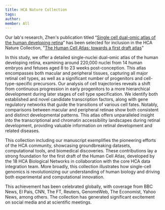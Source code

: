 ```yaml
---
title: HCA Nature Collection
tags:
author: 
member: All
---
```


Our lab's research, Zhen's publication titled “[Single cell dual-omic atlas of the human developing retina](https://www.nature.com/articles/s41467-024-50853-5)” has been selected for inclusion in the HCA Nature Collection, "[The Human Cell Atlas: towards a first draft atlas](https://www.nature.com/collections/jccbbdahji)"

In this study, we offer a detailed single-nuclei dual-omic atlas of the human developing retina, examining around 220,000 nuclei from 14 human embryos and fetuses aged 8 to 23 weeks post-conception. This atlas encompasses both macular and peripheral tissues, capturing all major retinal cell types, as well as a significant number of progenitors and cell-type-specific precursors. Our analysis of cell trajectories reveals a shift from continuous progression in early progenitors to a more hierarchical development during later stages of cell type specification. We identify both established and novel candidate transcription factors, along with gene regulatory networks that guide the transitions of various cell fates. Notably, comparisons between macular and peripheral retinae show both consistent and distinct developmental patterns. This atlas offers unparalleled insight into the transcriptional and chromatin accessibility landscapes during retinal development, providing valuable information on retinal development and related diseases.

This collection including our manuscript exemplifies the pioneering efforts of the HCA community, showcasing groundbreaking datasets, computational tools, and biomedical discoveries. These contributions lay a strong foundation for the first draft of the Human Cell Atlas, developed by the 18 HCA Biological Networks in collaboration with the core HCA data integration team. More broadly, this collection illustrates how single-cell genomics is revolutionizing our understanding of human biology and driving both experimental and computational innovation.

This achievement has been celebrated globally, with coverage from BBC News, El Pais, CNN, The FT, Reuters, GenomeWeb, The Economist, Yahoo News, among others. The collection has generated significant excitement on social media and at scientific meetings.

